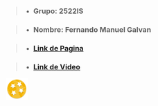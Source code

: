 > - ### **Grupo:** 2522IS

> - ### **Nombre:** Fernando Manuel Galvan 

> - ### <a href="https://pelicula-02.herokuapp.com/" target="_blank">Link de Pagina</a>

> - ### <a href="https://www.youtube.com/watch?v=YnbWZ5Tt4Fw" target="_blank">Link de Video</a>

<link href="https://github.com/FeR707/FeR707/blob/main/asset/esfera-4.svg" rel="stylesheet">

<a href="https://codepen.io/carlossalvadordiaz/pen/PozMmdq" target="_blank"> <img src="https://github.com/FeR707/FeR707/blob/main/asset/esfera-4.svg" width="50" height="50"/></a> 
